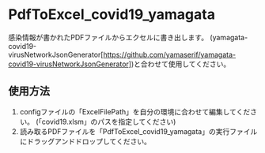 # PdfToExcel_covid19_yamagata
感染情報が書かれたPDFファイルからエクセルに書き出します。
(yamagata-covid19-virusNetworkJsonGenerator[https://github.com/yamaserif/yamagata-covid19-virusNetworkJsonGenerator])と合わせて使用してください。

## 使用方法
1. configファイルの「ExcelFilePath」を自分の環境に合わせて編集してください。
   (「covid19.xlsm」のパスを指定してください)
2. 読み取るPDFファイルを「PdfToExcel_covid19_yamagata」の実行ファイルにドラッグアンドドロップしてください。
